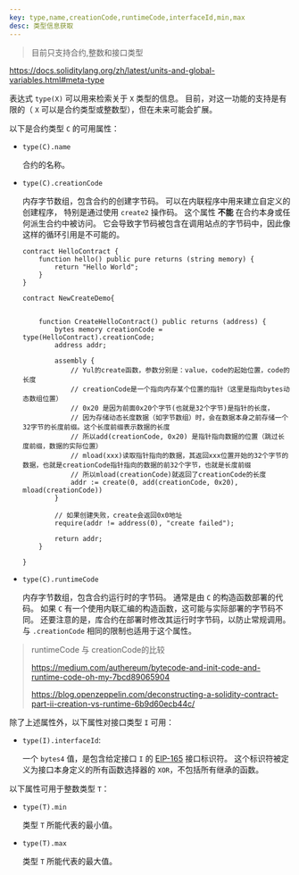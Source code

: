 ```yaml
---
key: type,name,creationCode,runtimeCode,interfaceId,min,max
desc: 类型信息获取
---
```


>目前只支持合约,整数和接口类型

https://docs.soliditylang.org/zh/latest/units-and-global-variables.html#meta-type



表达式 `type(X)` 可以用来检索关于 `X` 类型的信息。 目前，对这一功能的支持是有限的（ `X` 可以是合约类型或整数型），但在未来可能会扩展。

以下是合约类型 `C` 的可用属性：

- `type(C).name`

  合约的名称。

- `type(C).creationCode`

  内存字节数组，包含合约的创建字节码。 可以在内联程序中用来建立自定义的创建程序， 特别是通过使用 `create2` 操作码。 这个属性 **不能** 在合约本身或任何派生合约中被访问。 它会导致字节码被包含在调用站点的字节码中，因此像这样的循环引用是不可能的。

  ```solidity
  contract HelloContract {
      function hello() public pure returns (string memory) {
          return "Hello World";
      }
  }
  
  contract NewCreateDemo{
  
   
      function CreateHelloContract() public returns (address) {
          bytes memory creationCode = type(HelloContract).creationCode;
          address addr;
  
          assembly {
              // Yul的create函数，参数分别是：value，code的起始位置，code的长度
              // creationCode是一个指向内存某个位置的指针（这里是指向bytes动态数组位置）
              // 0x20 是因为前面0x20个字节(也就是32个字节)是指针的长度，
              // 因为存储动态长度数据（如字节数组）时，会在数据本身之前存储一个32字节的长度前缀。这个长度前缀表示数据的长度
              // 所以add(creationCode, 0x20) 是指针指向数据的位置（跳过长度前缀，数据的实际位置）
              // mload(xxx)读取指针指向的数据，其返回xxx位置开始的32个字节的数据，也就是creationCode指针指向的数据的前32个字节，也就是长度前缀
              // 所以mload(creationCode)就返回了creationCode的长度
              addr := create(0, add(creationCode, 0x20), mload(creationCode))
          }
  
          // 如果创建失败，create会返回0x0地址
          require(addr != address(0), "create failed");
  
          return addr;
      }
  
  }
  ```

  

- `type(C).runtimeCode`

  内存字节数组，包含合约运行时的字节码。 通常是由 `C` 的构造函数部署的代码。 如果 `C` 有一个使用内联汇编的构造函数，这可能与实际部署的字节码不同。 还要注意的是，库合约在部署时修改其运行时字节码，以防止常规调用。 与 `.creationCode` 相同的限制也适用于这个属性。



>runtimeCode 与 creationCode的比较
>
>https://medium.com/authereum/bytecode-and-init-code-and-runtime-code-oh-my-7bcd89065904
>
>https://blog.openzeppelin.com/deconstructing-a-solidity-contract-part-ii-creation-vs-runtime-6b9d60ecb44c/

除了上述属性外，以下属性对接口类型 `I` 可用：

- `type(I).interfaceId`:

  一个 `bytes4` 值，是包含给定接口 `I` 的 [EIP-165](https://eips.ethereum.org/EIPS/eip-165) 接口标识符。 这个标识符被定义为接口本身定义的所有函数选择器的 `XOR`，不包括所有继承的函数。

以下属性可用于整数类型 `T`：

- `type(T).min`

  类型 `T` 所能代表的最小值。

- `type(T).max`

  类型 `T` 所能代表的最大值。